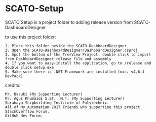 # SCATO-Setup
SCATO Setup is a project folder to adding release version from SCATO-DashboardDesigner

to use this project folder:

    1. Place this folder beside the SCATO-DashboardDesigner
    2. Open the SCATO-DashboardDesigner/DashboardDesigner.csproj
    3. Spot the bottom of the TreeView Project, double click to import from DashboardDesigner release file and assembly
    4. If you want to easy-install the application, go to /release and double click setup.exe
    5. Make sure there is .NET Framework are installed (min. v4.6.1 DevPack)
    
credits:

    Mr. Basuki (My Supporting Lecturer)
    Mr. Agus Khumaidi S.ST., M.T. (My Supporting Lecturer)
    Surabaya Shipbuilding Institute of Polytechnic.
    All of My Automation 2017 Friends who supporting this project.
    StackOverflow Forum.
    GitHub dev Forum.
